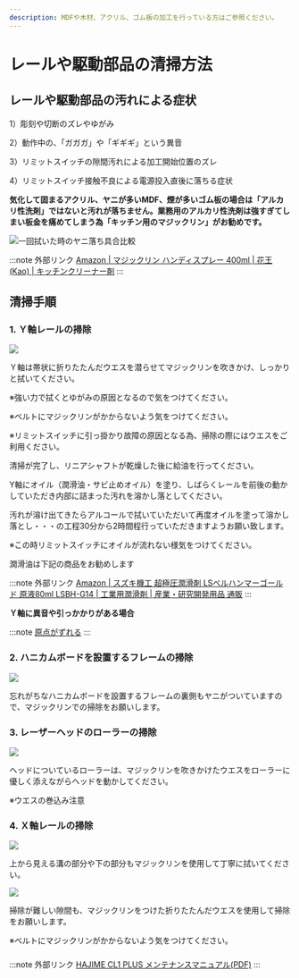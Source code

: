 ```yaml
---
description: MDFや木材、アクリル、ゴム板の加工を行っている方はご参照ください。
---
```


# レールや駆動部品の清掃方法

## **レールや駆動部品の汚れによる症状**

1）彫刻や切断のズレやゆがみ

2）動作中の、「ガガガ」や「ギギギ」という異音

3）リミットスイッチの隙間汚れによる加工開始位置のズレ

4）リミットスイッチ接触不良による電源投入直後に落ちる症状

**気化して固まるアクリル、ヤニが多いMDF、煙が多いゴム板の場合は「アルカリ性洗剤」ではないと汚れが落ちません。業務用のアルカリ性洗剤は強すぎてしまい板金を痛めてしまう為「キッチン用のマジックリン」がお勧めです。**

![一回拭いた時のヤニ落ち具合比較](/assets/IMG_08322.jpg)

:::note 外部リンク
[Amazon | マジックリン ハンディスプレー 400ml | 花王(Kao) | キッチンクリーナー剤](https://www.amazon.co.jp/%E3%83%9E%E3%82%B8%E3%83%83%E3%82%AF%E3%83%AA%E3%83%B3-%E3%83%8F%E3%83%B3%E3%83%87%E3%82%A3%E3%82%B9%E3%83%97%E3%83%AC%E3%83%BC-400ml/dp/B00YQT5LAK/ref=asc_df_B00YQT5LAK/?tag=jpgo-22&linkCode=df0&hvadid=218035196566&hvpos=1o1&hvnetw=g&hvrand=8000430151227652687&hvpone=&hvptwo=&hvqmt=&hvdev=c&hvdvcmdl=&hvlocint=&hvlocphy=1028851&hvtargid=pla-352397594147&psc=1&th=1&psc=1) 
:::

## 清掃手順

### **1. Ｙ軸レールの掃除**

![](/assets/IMG_08462.jpg)

Ｙ軸は帯状に折りたたんだウエスを潜らせてマジックリンを吹きかけ、しっかりと拭いてください。

※強い力で拭くとゆがみの原因となるので気をつけてください。　

※ベルトにマジックリンがかからないよう気をつけてください。

※リミットスイッチに引っ掛かり故障の原因となる為、掃除の際にはウエスをご利用ください。

清掃が完了し、リニアシャフトが乾燥した後に給油を行ってください。

Y軸にオイル（潤滑油・サビ止めオイル）を塗り、しばらくレールを前後の動かしていただき内部に詰まった汚れを溶かし落としてください。&#x20;

汚れが溶け出てきたらアルコールで拭いていただいて再度オイルを塗って溶かし落とし・・・の工程30分から2時間程行っていただきますようお願い致します。

※この時リミットスイッチにオイルが流れない様気をつけてください。&#x20;



潤滑油は下記の商品をお勧めします

:::note 外部リンク
[Amazon | スズキ機工 超極圧潤滑剤 LSベルハンマーゴールド 原液80ml LSBH-G14 | 工業用潤滑剤 | 産業・研究開発用品 通販](https://www.amazon.co.jp/dp/B079FM13BP/?coliid=I1AD0JOYUOH8CL&colid=2P27YP4M43BSD&psc=0&ref_=lv_ov_lig_dp_it) 
:::

**Ｙ軸に異音や引っかかりがある場合**

:::note
[原点がずれる](/docs/process/notoraburu/gazureteshimau)
:::

### **2. ハニカムボードを設置するフレームの掃除**

![](/assets/IMG_08492.jpg)

忘れがちなハニカムボードを設置するフレームの裏側もヤニがついていますので、マジックリンでの掃除をお願いします。

### 3. レーザーヘッドのローラーの掃除

![](/assets/IMG_08682.jpg)

ヘッドについているローラーは、マジックリンを吹きかけたウエスをローラーに優しく添えながらヘッドを動かしてください。

※ウエスの巻込み注意

### 4. Ｘ軸レールの掃除

![](/assets/IMG_08592.jpg)

上から見える溝の部分や下の部分もマジックリンを使用して丁寧に拭いてください。

![](/assets/IMG_08672.jpg)

掃除が難しい隙間も、マジックリンをつけた折りたたんだウエスを使用して掃除をお願いします。

※ベルトにマジックリンがかからないよう気をつけてください。

###



:::note 外部リンク
[HAJIME CL1 PLUS メンテナンスマニュアル(PDF)](https://www.oh-laser.com/files/plus_maintenance.pdf) 
:::




